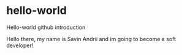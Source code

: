 # hello-world
Hello-world github introduction

Hello there, my name is Savin Andrii and im going to become a soft developer!
